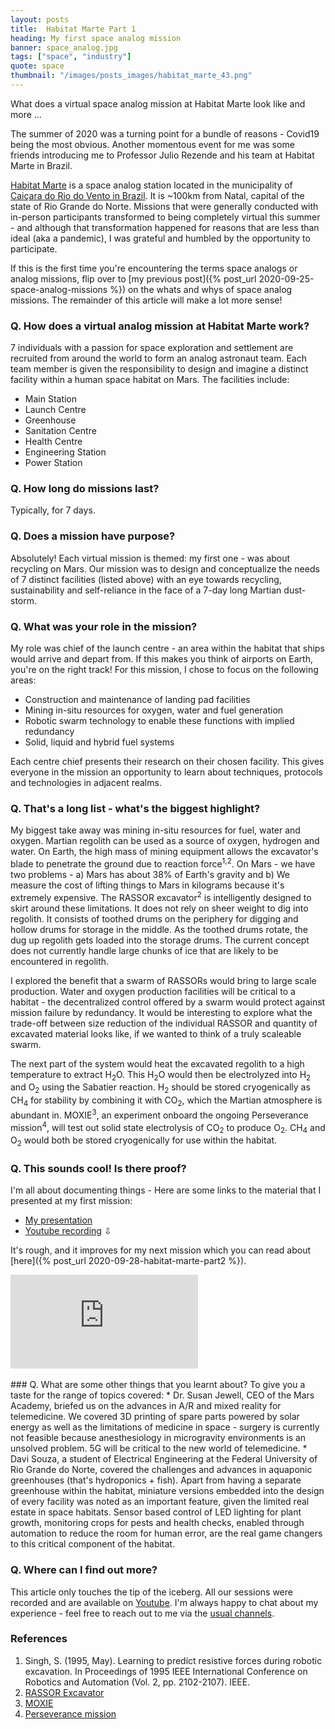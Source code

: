 ```yaml
---
layout: posts
title:  Habitat Marte Part 1
heading: My first space analog mission
banner: space_analog.jpg
tags: ["space", "industry"]
quote: space
thumbnail: "/images/posts_images/habitat_marte_43.png"
---
```

What does a virtual space analog mission at Habitat Marte look like and more ...
<!--more-->

The summer of 2020 was a turning point for a bundle of reasons - Covid19 being the most obvious. Another momentous event for me was some friends introducing me to Professor Julio Rezende and his team at Habitat Marte in Brazil. 

[Habitat Marte](<http://www.habitatmarte.com/>) is a space analog station located in the municipality of [Caiçara do Rio do Vento in Brazil](https://goo.gl/maps/fxbxGofz4tgraKVA6). It is ~100km from Natal, capital of the state of Rio Grande do Norte. Missions that were generally conducted with in-person participants transformed to being completely virtual this summer - and although that transformation happened for reasons that are less than ideal (aka a pandemic), I was grateful and humbled by the opportunity to participate. 

If this is the first time you're encountering the terms space analogs or analog missions, flip over to [my previous post]({% post_url 2020-09-25-space-analog-missions %}) on the whats and whys of space analog missions. The remainder of this article will make a lot more sense!

### Q. How does a virtual analog mission at Habitat Marte work?
<p><span class="image right"><img src="/images/posts_images/habitat_marte_43.png" alt="" /></span>7 individuals with a passion for space exploration and settlement are recruited from around the world to form an analog astronaut team. Each team member is given the responsibility to design and imagine a distinct facility within a human space habitat on Mars. The facilities include:
<ul>
<li> Main Station</li>
<li> Launch Centre</li>
<li> Greenhouse</li>
<li> Sanitation Centre</li>
<li> Health Centre</li>
<li> Engineering Station</li>
<li> Power Station</li></ul>
</p>

### Q. How long do missions last?
Typically, for 7 days.

### Q. Does a mission have purpose?
Absolutely! Each virtual mission is themed: my first one - was about recycling on Mars. Our mission was to design and conceptualize the needs of 7 distinct facilities (listed above) with an eye towards recycling, sustainability and self-reliance in the face of a 7-day long Martian dust-storm. 

### Q. What was your role in the mission?
My role was chief of the launch centre - an area within the habitat that ships would arrive and depart from. If this makes you think of airports on Earth, you're on the right track! For this mission, I chose to focus on the following areas:
* Construction and maintenance of landing pad facilities
* Mining in-situ resources for oxygen, water and fuel generation
* Robotic swarm technology to enable these functions with implied redundancy
* Solid, liquid and hybrid fuel systems

Each centre chief presents their research on their chosen facility. This gives everyone in the mission an opportunity to learn about techniques, protocols and technologies in adjacent realms. 

### Q. That's a long list - what's the biggest highlight?
My biggest take away was mining in-situ resources for fuel, water and oxygen. Martian regolith can be used as a source of oxygen, hydrogen and water. On Earth, the high mass of mining equipment allows the excavator's blade to penetrate the ground due to reaction force<sup>1,2</sup>. On Mars - we have two problems - a) Mars has about 38% of Earth's gravity and b) We measure the cost of lifting things to Mars in kilograms because it's extremely expensive. The RASSOR excavator<sup>2</sup> is intelligently designed to skirt around these limitations. It does not rely on sheer weight to dig into regolith. It consists of toothed drums on the periphery for digging and hollow drums for storage in the middle. As the toothed drums rotate, the dug up regolith gets loaded into the storage drums. The current concept does not currently handle large chunks of ice that are likely to be encountered in regolith. 

I explored the benefit that a swarm of RASSORs would bring to  large scale production. Water and oxygen production facilities will be critical to a habitat - the decentralized control offered by a swarm would protect against mission failure by redundancy. It would be interesting to explore what the trade-off between size reduction of the individual RASSOR and quantity of excavated material looks like, if we wanted to think of a truly scaleable swarm. 

The next part of the system would heat the excavated regolith to a high temperature to extract H<sub>2</sub>O. This H<sub>2</sub>O would then be electrolyzed into H<sub>2</sub> and O<sub>2</sub> using the Sabatier reaction. H<sub>2</sub> should be stored cryogenically as CH<sub>4</sub> for stability by combining it with CO<sub>2</sub>, which the Martian atmosphere is abundant in. MOXIE<sup>3</sup>, an experiment onboard the ongoing Perseverance mission<sup>4</sup>, will test out solid state electrolysis of CO<sub>2</sub> to produce O<sub>2</sub>. CH<sub>4</sub> and O<sub>2</sub> would both be stored cryogenically for use within the habitat. 


### Q. This sounds cool! Is there proof?
I'm all about documenting things - Here are some links to the material that I presented at my first mission:
* [My presentation](https://drive.google.com/file/d/1pTrI9WQLP_bdtZDMExhG6S2QyblRRq3b/view?usp=sharing)
* [Youtube recording](https://www.youtube.com/watch?v=1kD_FpYEfxA)
&#8681;

It's rough, and it improves for my next mission which you can read about [here]({% post_url 2020-09-28-habitat-marte-part2 %}). 
<div class="youtube-container">
    <iframe class="youtube-iframe" src="https://www.youtube.com/embed/1kD_FpYEfxA" frameborder="0" allow="accelerometer; autoplay; clipboard-write; encrypted-media; gyroscope; picture-in-picture" allowfullscreen></iframe>
</div>

<br/>
### Q. What are some other things that you learnt about?
To give you a taste for the range of topics covered:
* Dr. Susan Jewell, CEO of the Mars Academy, briefed us on the advances in A/R and mixed reality for telemedicine. We covered 3D printing of spare parts powered by solar energy as well as the limitations of medicine in space - surgery is currently not feasible because anesthesiology in microgravity environments is an unsolved problem. 5G will be critical to the new world of telemedicine. 
* Davi Souza, a student of Electrical Engineering at the Federal University of Rio Grande do Norte, covered the challenges and advances in aquaponic greenhouses (that's hydroponics + fish). Apart from having a separate greenhouse within the habitat, miniature versions embedded into the design of every facility was noted as an important feature, given the limited real estate in space habitats. Sensor based control of LED lighting for plant growth, monitoring crops for pests and health checks, enabled through automation to reduce the room for human error, are the real game changers to this critical component of the habitat. 

### Q. Where can I find out more? 
This article only touches the tip of the iceberg. All our sessions were recorded and are available on [Youtube](https://www.youtube.com/HabitatMarte). I'm always happy to chat about my experience - feel free to reach out to me via the [usual channels](/contact).


### References

1. Singh, S. (1995, May). Learning to predict resistive forces during robotic excavation. In Proceedings of 1995 IEEE International Conference on Robotics and Automation (Vol. 2, pp. 2102-2107). IEEE.
2. [RASSOR Excavator](https://technology.nasa.gov/patent/KSC-TOPS-7)
3. [MOXIE](https://mars.nasa.gov/mars2020/spacecraft/instruments/moxie/for-scientists/)
4. [Perseverance mission](https://mars.nasa.gov/mars2020/mission/overview/)